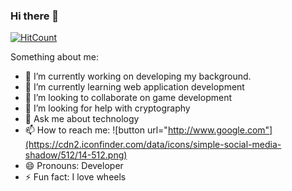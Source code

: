 ### Hi there 👋


[![HitCount](http://hits.dwyl.com/Mr-G-D/Mr-G-D.svg)](http://hits.dwyl.com/Mr-G-D/Mr-G-D)

Something about me:

- 🔭 I’m currently working on developing my background.
- 🌱 I’m currently learning web application development
- 👯 I’m looking to collaborate on game development
- 🤔 I’m looking for help with cryptography
- 💬 Ask me about technology
- 📫 How to reach me: ![button url="http://www.google.com"](https://cdn2.iconfinder.com/data/icons/simple-social-media-shadow/512/14-512.png)
- 😄 Pronouns: Developer
- ⚡ Fun fact: I love wheels
